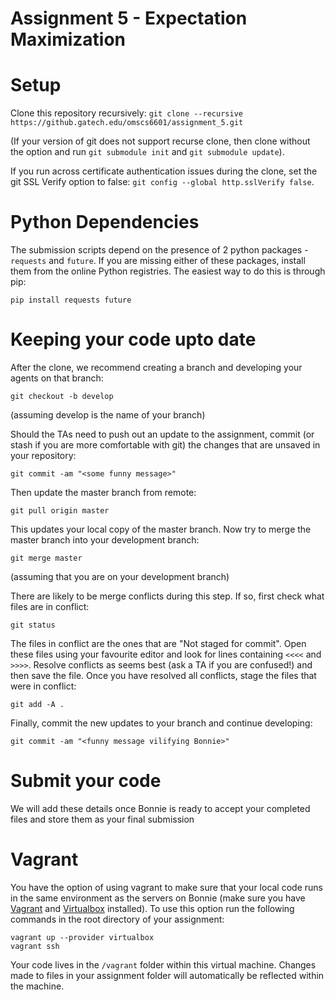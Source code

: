 # Assignment 5 - Expectation Maximization

# Setup
Clone this repository recursively:
`git clone --recursive https://github.gatech.edu/omscs6601/assignment_5.git`

(If your version of git does not support recurse clone, then clone without the option and run `git submodule init` and `git submodule update`).

If you run across certificate authentication issues during the clone, set the git SSL Verify option to false: `git config --global http.sslVerify false`.

# Python Dependencies

The submission scripts depend on the presence of 2 python packages - `requests` and `future`. If you are missing either of these packages, install them from the online Python registries. The easiest way to do this is through pip:

`pip install requests future`

# Keeping your code upto date
After the clone, we recommend creating a branch and developing your agents on that branch:

`git checkout -b develop`

(assuming develop is the name of your branch)

Should the TAs need to push out an update to the assignment, commit (or stash if you are more comfortable with git) the changes that are unsaved in your repository:

`git commit -am "<some funny message>"`

Then update the master branch from remote:

`git pull origin master`

This updates your local copy of the master branch. Now try to merge the master branch into your development branch:

`git merge master`

(assuming that you are on your development branch)

There are likely to be merge conflicts during this step. If so, first check what files are in conflict:

`git status`

The files in conflict are the ones that are "Not staged for commit". Open these files using your favourite editor and look for lines containing `<<<<` and `>>>>`. Resolve conflicts as seems best (ask a TA if you are confused!) and then save the file. Once you have resolved all conflicts, stage the files that were in conflict:

`git add -A .`

Finally, commit the new updates to your branch and continue developing:

`git commit -am "<funny message vilifying Bonnie>"`

# Submit your code
We will add these details once Bonnie is ready to accept your completed files and store them as your final submission

# Vagrant

You have the option of using vagrant to make sure that your local code runs in the same environment as the servers on Bonnie (make sure you have [Vagrant](https://www.vagrantup.com/) and [Virtualbox](https://www.virtualbox.org/wiki/Downloads) installed).  To use this option run the following commands in the root directory of your assignment:

```
vagrant up --provider virtualbox
vagrant ssh
```

Your code lives in the `/vagrant` folder within this virtual machine. Changes made to files in your assignment folder will automatically be reflected within the machine.
